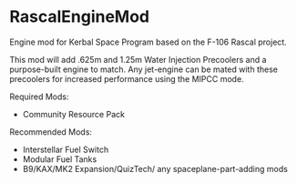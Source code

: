 # RascalEngineMod
Engine mod for Kerbal Space Program based on the F-106 Rascal project.

This mod will add .625m and 1.25m Water Injection Precoolers and a purpose-built engine to match. Any jet-engine can be mated with these precoolers for increased performance using the MIPCC mode.

Required Mods:
 - Community Resource Pack

Recommended Mods:
 - Interstellar Fuel Switch
 - Modular Fuel Tanks
 - B9/KAX/MK2 Expansion/QuizTech/ any spaceplane-part-adding mods
